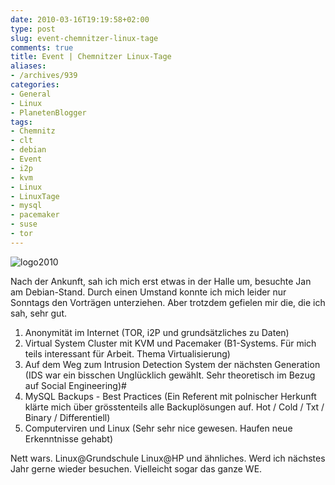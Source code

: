 ```yaml
---
date: 2010-03-16T19:19:58+02:00
type: post
slug: event-chemnitzer-linux-tage
comments: true
title: Event | Chemnitzer Linux-Tage
aliases:
- /archives/939
categories:
- General
- Linux
- PlanetenBlogger
tags:
- Chemnitz
- clt
- debian
- Event
- i2p
- kvm
- Linux
- LinuxTage
- mysql
- pacemaker
- suse
- tor
---
```


![logo2010](/uploads/2010/03/logo2010.png)

Nach der Ankunft, sah ich mich erst etwas in der Halle um, besuchte Jan am Debian-Stand.
Durch einen Umstand konnte ich mich leider nur Sonntags den Vorträgen unterziehen. Aber trotzdem gefielen mir die, die ich sah, sehr gut.

1. Anonymität im Internet (TOR, i2P und grundsätzliches zu Daten)
2. Virtual System Cluster mit KVM und Pacemaker (B1-Systems. Für mich teils interessant für Arbeit. Thema Virtualisierung)
3. Auf dem Weg zum Intrusion Detection System der nächsten Generation (IDS war ein bisschen Unglücklich gewählt. Sehr theoretisch im Bezug auf Social Engineering)#
4. MySQL Backups - Best Practices (Ein Referent mit polnischer Herkunft klärte mich über grösstenteils alle Backuplösungen auf. Hot / Cold / Txt / Binary / Differentiell)
5. Computerviren und Linux (Sehr sehr nice gewesen. Haufen neue Erkenntnisse gehabt)

Nett wars. Linux@Grundschule Linux@HP und ähnliches.
Werd ich nächstes Jahr gerne wieder besuchen. Vielleicht sogar das ganze WE.
